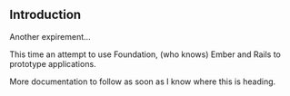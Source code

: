 ## Introduction

Another expirement...

This time an attempt to use Foundation, (who knows) Ember and Rails
to prototype applications.

More documentation to follow as soon as I know where this is heading.
